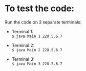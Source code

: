 # To test the code:
Run the code on 3 separate terminals:

- Terminal 1:<br/>
  ```$ java Main 1 228.5.6.7```


- Terminal 2:<br/>
  ```$ java Main 2 228.5.6.7```


- Terminal 3:<br/>
  ```$ java Main 3 228.5.6.7```